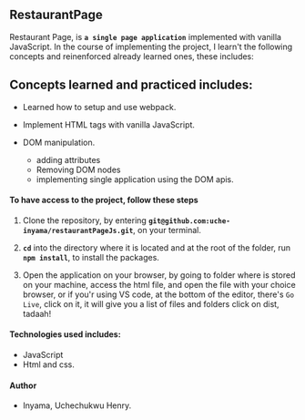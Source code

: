 ## RestaurantPage

Restaurant Page, is **`a single page application`** implemented with vanilla JavaScript.
In the course of implementing the project, I learn't the following concepts and reinenforced already
learned ones, these includes:

## Concepts learned and practiced includes:

- Learned how to setup and use webpack.
- Implement HTML tags with vanilla JavaScript.
- DOM manipulation.

  - adding attributes
  - Removing DOM nodes
  - implementing single application using the DOM apis.

#### To have access to the project, follow these steps

1. Clone the repository, by entering **`git@github.com:uche-inyama/restaurantPageJs.git`**,
   on your terminal.

2. **`cd`** into the directory where it is located and at the root of the folder, run **`npm install`**,
   to install the packages.

3. Open the application on your browser, by going to folder where is stored on your machine, access the html file,
   and open the file with your choice browser, or if you'r using VS code, at the bottom of the editor, there's `Go Live`,
   click on it, it will give you a list of files and folders click on dist, tadaah!

#### Technologies used includes:

- JavaScript
- Html and css.

#### Author

- Inyama, Uchechukwu Henry.
